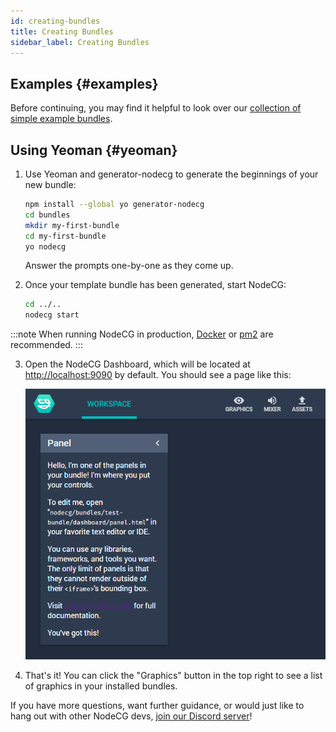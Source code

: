 ```yaml
---
id: creating-bundles
title: Creating Bundles
sidebar_label: Creating Bundles
---
```


## Examples {#examples}

Before continuing, you may find it helpful to look over our [collection of simple example bundles](https://github.com/nodecg/nodecg-simple-examples).

## Using Yeoman {#yeoman}

1. Use Yeoman and generator-nodecg to generate the beginnings of your new bundle:

   ```bash
   npm install --global yo generator-nodecg
   cd bundles
   mkdir my-first-bundle
   cd my-first-bundle
   yo nodecg
   ```

   Answer the prompts one-by-one as they come up.

2. Once your template bundle has been generated, start NodeCG:

   ```bash
   cd ../..
   nodecg start
   ```

  :::note
  When running NodeCG in production, [Docker](https://www.docker.com/) or [pm2](https://github.com/Unitech/pm2) are recommended.
  :::

3. Open the NodeCG Dashboard, which will be located at [http://localhost:9090](http://localhost:9090) by default. You should see a page like this:

   ![Dashboard Screenshot](/img/quickstart_dashboard.png)

4. That's it! You can click the "Graphics" button in the top right to see a list of graphics in your installed bundles.

If you have more questions, want further guidance, or would just like to hang out with other NodeCG devs, [join our Discord server](https://discord.com/invite/GJ4r8a8)!
